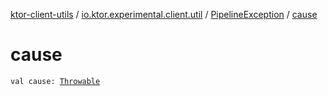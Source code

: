 [ktor-client-utils](../../index.md) / [io.ktor.experimental.client.util](../index.md) / [PipelineException](index.md) / [cause](./cause.md)

# cause

`val cause: `[`Throwable`](https://kotlinlang.org/api/latest/jvm/stdlib/kotlin/-throwable/index.html)